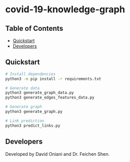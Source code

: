 # covid-19-knowledge-graph

## Table of Contents

- [Quickstart](#quickstart)
- [Developers](#developers)

## Quickstart

```sh
# Install dependencies
python3 -m pip install -r requirements.txt

# Generate data
python3 generate_graph_data.py
python3 generate_edges_features_data.py

# Generate graph
python3 generate_graph.py

# Link prediction
python3 predict_links.py
```

## Developers

Developed by David Oniani and Dr. Feichen Shen.
